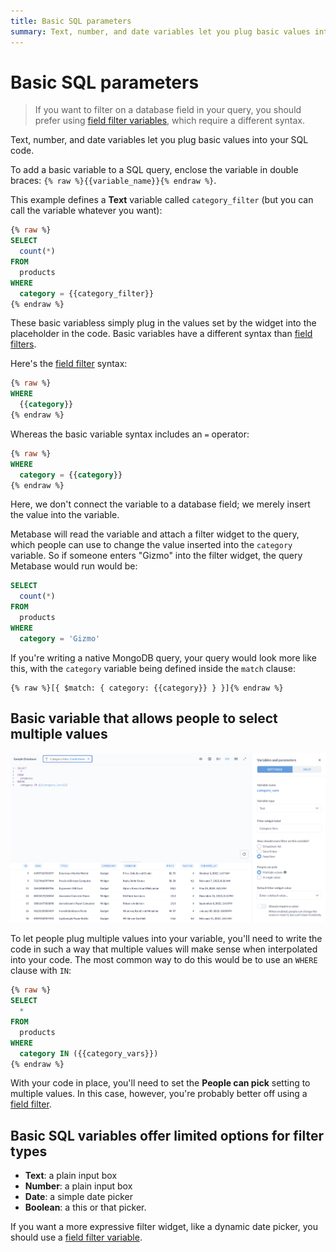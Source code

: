 ```yaml
---
title: Basic SQL parameters
summary: Text, number, and date variables let you plug basic values into your SQL code.
---
```


# Basic SQL parameters

> If you want to filter on a database field in your query, you should prefer using [field filter variables](./sql-parameters.md), which require a different syntax.

Text, number, and date variables let you plug basic values into your SQL code. 

To add a basic variable to a SQL query, enclose the variable in double braces: `{% raw %}{{variable_name}}{% endraw %}`.

This example defines a **Text** variable called `category_filter` (but you can call the variable whatever you want):

```sql
{% raw %}
SELECT
  count(*)
FROM
  products
WHERE
  category = {{category_filter}}
{% endraw %}
```

These basic variabless simply plug in the values set by the widget into the placeholder in the code. Basic variables have a different syntax than [field filters](./sql-parameters.md).

Here's the [field filter](./field-filters.md) syntax:

```sql
{% raw %}
WHERE
  {{category}}
{% endraw %}
```

Whereas the basic variable syntax includes an `=` operator:

```sql
{% raw %}
WHERE
  category = {{category}}
{% endraw %}
```

Here, we don't connect the variable to a database field; we merely insert the value into the variable.

Metabase will read the variable and attach a filter widget to the query, which people can use to change the value inserted into the `category` variable. So if someone enters "Gizmo" into the filter widget, the query Metabase would run would be:

```sql
SELECT
  count(*)
FROM
  products
WHERE
  category = 'Gizmo'
```

If you're writing a native MongoDB query, your query would look more like this, with the `category` variable being defined inside the `match` clause:

```
{% raw %}[{ $match: { category: {{category}} } }]{% endraw %}
```

## Basic variable that allows people to select multiple values

![Basic variable with multiple values](../images/multiple-values.png)

To let people plug multiple values into your variable, you'll need to write the code in such a way that multiple values will make sense when interpolated into your code. The most common way to do this would be to use an `WHERE` clause with `IN`:

```sql
{% raw %}
SELECT
  *
FROM
  products
WHERE
  category IN ({{category_vars}})
{% endraw %}
```

With your code in place, you'll need to set the **People can pick** setting to multiple values. In this case, however, you're probably better off using a [field filter](./field-filters.md).

## Basic SQL variables offer limited options for filter types

- **Text**: a plain input box
- **Number**: a plain input box
- **Date**: a simple date picker
- **Boolean**: a this or that picker.

If you want a more expressive filter widget, like a dynamic date picker, you should use a [field filter variable](./field-filters.md).
